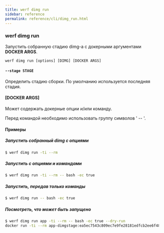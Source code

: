 ```yaml
---
title: werf dimg run
sidebar: reference
permalink: reference/cli/dimg_run.html
---
```


### werf dimg run
Запустить собранную стадию dimg-а с докерными аргументами **DOCKER ARGS**.

```
werf dimg run [options] [DIMG] [DOCKER ARGS]
```

#### `--stage STAGE`
Определить стадию сборки. По умолчанию используется последняя стадия.

#### [DOCKER ARGS]
Может содержать докерные опции и/или команду.

Перед командой необходимо использовать группу символов ' -- '.

#### Примеры

##### Запустить собранный dimg с опциями
```bash
$ werf dimg run -ti --rm
```

##### Запустить с опциями и командами
```bash
$ werf dimg run -ti --rm -- bash -ec true
```

##### Запустить, передав только команды
```bash
$ werf dimg run -- bash -ec true
```

##### Посмотреть, что может быть запущено
```bash
$ werf dimg run app -ti --rm -- bash -ec true --dry-run
docker run -ti --rm app-dimgstage:ea5ec7543c809ec7e9fe28181edfcb2ee6f48efaa680f67bf23a0fc0057ea54c bash -ec true
```
